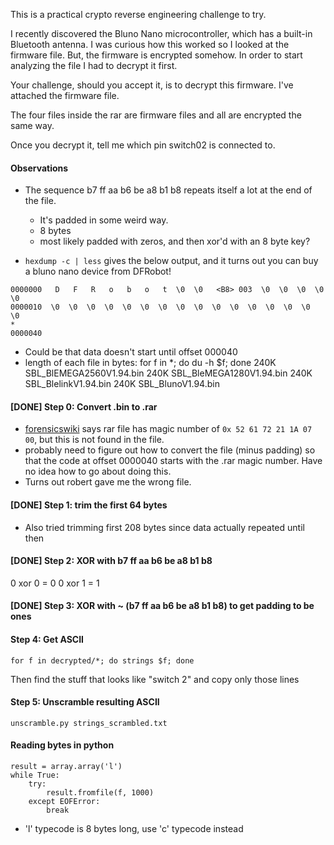 This is a practical crypto reverse engineering challenge to try.

I recently discovered the Bluno Nano microcontroller, which has a built-in Bluetooth antenna. I was curious how this worked so I looked at the firmware file. But, the firmware is encrypted somehow. In order to start analyzing the file I had to decrypt it first.

Your challenge, should you accept it, is to decrypt this firmware. I've attached the firmware file. 

The four files inside the rar are firmware files and all are encrypted the same way.

Once you decrypt it, tell me which pin switch02 is connected to.

#### Observations
* The sequence b7 ff aa b6 be a8 b1 b8 repeats itself a lot at the end of the file. 
	* It's padded in some weird way.
	* 8 bytes
	* most likely padded with zeros, and then xor'd with an 8 byte key?

* `hexdump -c | less` gives the below output, and it turns out you can buy a bluno nano device from DFRobot!

```
0000000   D   F   R   o   b   o   t  \0  \0   <B8> 003  \0  \0  \0  \0  \0
0000010  \0  \0  \0  \0  \0  \0  \0  \0  \0  \0  \0  \0  \0  \0  \0  \0
*
0000040
```

* Could be that data doesn't start until offset 000040
* length of each file in bytes:
	for f in *; do du -h $f; done
	240K	SBL_BlEMEGA2560V1.94.bin
	240K	SBL_BleMEGA1280V1.94.bin
	240K	SBL_BlelinkV1.94.bin
	240K	SBL_BlunoV1.94.bin

#### [DONE] Step 0: Convert .bin to .rar
* [forensicswiki](http://forensicswiki.org/wiki/RAR) says rar file has magic number of `0x 52 61 72 21 1A 07 00`, but this is not found in the file.
* probably need to figure out how to convert the file (minus padding) so that the code at offset 0000040 starts with the .rar magic number. Have no idea how to go about doing this.
* Turns out robert gave me the wrong file.

#### [DONE] Step 1: trim the first 64 bytes
* Also tried trimming first 208 bytes since data actually repeated until then

#### [DONE] Step 2: XOR with b7 ff aa b6 be a8 b1 b8

0 xor 0 = 0
0 xor 1 = 1

#### [DONE] Step 3: XOR with ~ (b7 ff aa b6 be a8 b1 b8) to get padding to be ones

#### Step 4: Get ASCII

`for f in decrypted/*; do strings $f; done`

Then find the stuff that looks like "switch 2" and copy only those lines

#### Step 5: Unscramble resulting ASCII

`unscramble.py strings_scrambled.txt`

#### Reading bytes in python
```
result = array.array('l')
while True:
	try:
		result.fromfile(f, 1000)
	except EOFError:
		break
```

* 'l' typecode is 8 bytes long, use 'c' typecode instead